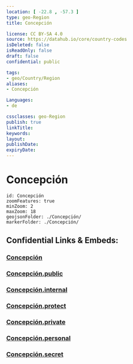 ```yaml
---
location: [ -22.8 , -57.3 ] 
type: geo-Region
title: Concepción

license: CC BY-SA 4.0
source: https://datahub.io/core/country-codes
isDeleted: false
isReadOnly: false
draft: false
confidential: public

tags:
- geo/Country/Region
aliases:
- Concepción

Languages:
- de

cssclasses: geo-Region
publish: true
linkTitle: 
keywords: 
layout: 
publishDate: 
expiryDate: 
---
```


# Concepción

```leaflet
id: Concepción
zoomFeatures: true 
minZoom: 2 
maxZoom: 18
geojsonFolder: ./Concepción/
markerFolder: ./Concepción/
```


## Confidential Links & Embeds: 

### [Concepción](/_Standards/Earth/Continent/America~South/Paraguay/departments~Paraguay/Concepción.md) 

### [Concepción.public](/_public/Earth/Continent/America~South/Paraguay/departments~Paraguay/Concepción.public.md) 

### [Concepción.internal](/_internal/Earth/Continent/America~South/Paraguay/departments~Paraguay/Concepción.internal.md) 

### [Concepción.protect](/_protect/Earth/Continent/America~South/Paraguay/departments~Paraguay/Concepción.protect.md) 

### [Concepción.private](/_private/Earth/Continent/America~South/Paraguay/departments~Paraguay/Concepción.private.md) 

### [Concepción.personal](/_personal/Earth/Continent/America~South/Paraguay/departments~Paraguay/Concepción.personal.md) 

### [Concepción.secret](/_secret/Earth/Continent/America~South/Paraguay/departments~Paraguay/Concepción.secret.md)

